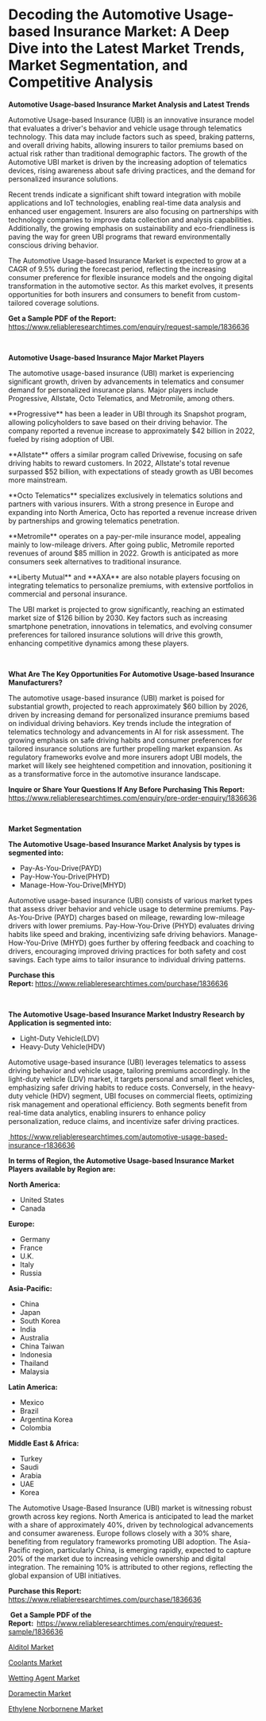 <p><h1>Decoding the Automotive Usage-based Insurance Market: A Deep Dive into the Latest Market Trends, Market Segmentation, and Competitive Analysis</h1></p><p><strong>Automotive Usage-based Insurance Market Analysis and Latest Trends</strong></p>
<p><p>Automotive Usage-based Insurance (UBI) is an innovative insurance model that evaluates a driver's behavior and vehicle usage through telematics technology. This data may include factors such as speed, braking patterns, and overall driving habits, allowing insurers to tailor premiums based on actual risk rather than traditional demographic factors. The growth of the Automotive UBI market is driven by the increasing adoption of telematics devices, rising awareness about safe driving practices, and the demand for personalized insurance solutions.</p><p>Recent trends indicate a significant shift toward integration with mobile applications and IoT technologies, enabling real-time data analysis and enhanced user engagement. Insurers are also focusing on partnerships with technology companies to improve data collection and analysis capabilities. Additionally, the growing emphasis on sustainability and eco-friendliness is paving the way for green UBI programs that reward environmentally conscious driving behavior.</p><p>The Automotive Usage-based Insurance Market is expected to grow at a CAGR of 9.5% during the forecast period, reflecting the increasing consumer preference for flexible insurance models and the ongoing digital transformation in the automotive sector. As this market evolves, it presents opportunities for both insurers and consumers to benefit from custom-tailored coverage solutions.</p></p>
<p><strong>Get a Sample PDF of the Report:&nbsp;</strong> <a href="https://www.reliableresearchtimes.com/enquiry/request-sample/1836636?utm_campaign=1602&utm_medium=2&utm_source=Github&utm_content=ia&utm_term=16102024&utm_id=automotive-usage-based-insurance">https://www.reliableresearchtimes.com/enquiry/request-sample/1836636</a></p>
<p>&nbsp;</p>
<p><strong>Automotive Usage-based Insurance Major Market Players</strong></p>
<p><p>The automotive usage-based insurance (UBI) market is experiencing significant growth, driven by advancements in telematics and consumer demand for personalized insurance plans. Major players include Progressive, Allstate, Octo Telematics, and Metromile, among others.</p><p>**Progressive** has been a leader in UBI through its Snapshot program, allowing policyholders to save based on their driving behavior. The company reported a revenue increase to approximately $42 billion in 2022, fueled by rising adoption of UBI.</p><p>**Allstate** offers a similar program called Drivewise, focusing on safe driving habits to reward customers. In 2022, Allstate's total revenue surpassed $52 billion, with expectations of steady growth as UBI becomes more mainstream.</p><p>**Octo Telematics** specializes exclusively in telematics solutions and partners with various insurers. With a strong presence in Europe and expanding into North America, Octo has reported a revenue increase driven by partnerships and growing telematics penetration.</p><p>**Metromile** operates on a pay-per-mile insurance model, appealing mainly to low-mileage drivers. After going public, Metromile reported revenues of around $85 million in 2022. Growth is anticipated as more consumers seek alternatives to traditional insurance.</p><p>**Liberty Mutual** and **AXA** are also notable players focusing on integrating telematics to personalize premiums, with extensive portfolios in commercial and personal insurance. </p><p>The UBI market is projected to grow significantly, reaching an estimated market size of $126 billion by 2030. Key factors such as increasing smartphone penetration, innovations in telematics, and evolving consumer preferences for tailored insurance solutions will drive this growth, enhancing competitive dynamics among these players.</p></p>
<p>&nbsp;</p>
<p><strong>What Are The Key Opportunities For Automotive Usage-based Insurance Manufacturers?</strong></p>
<p><p>The automotive usage-based insurance (UBI) market is poised for substantial growth, projected to reach approximately $60 billion by 2026, driven by increasing demand for personalized insurance premiums based on individual driving behaviors. Key trends include the integration of telematics technology and advancements in AI for risk assessment. The growing emphasis on safe driving habits and consumer preferences for tailored insurance solutions are further propelling market expansion. As regulatory frameworks evolve and more insurers adopt UBI models, the market will likely see heightened competition and innovation, positioning it as a transformative force in the automotive insurance landscape.</p></p>
<p><strong>Inquire or Share Your Questions If Any Before Purchasing This Report:</strong> <a href="https://www.reliableresearchtimes.com/enquiry/pre-order-enquiry/1836636?utm_campaign=1602&utm_medium=2&utm_source=Github&utm_content=ia&utm_term=16102024&utm_id=automotive-usage-based-insurance">https://www.reliableresearchtimes.com/enquiry/pre-order-enquiry/1836636</a></p>
<p>&nbsp;</p>
<p><strong>Market Segmentation</strong></p>
<p><strong>The Automotive Usage-based Insurance Market Analysis by types is segmented into:</strong></p>
<p><ul><li>Pay-As-You-Drive(PAYD)</li><li>Pay-How-You-Drive(PHYD)</li><li>Manage-How-You-Drive(MHYD)</li></ul></p>
<p><p>Automotive usage-based insurance (UBI) consists of various market types that assess driver behavior and vehicle usage to determine premiums. Pay-As-You-Drive (PAYD) charges based on mileage, rewarding low-mileage drivers with lower premiums. Pay-How-You-Drive (PHYD) evaluates driving habits like speed and braking, incentivizing safe driving behaviors. Manage-How-You-Drive (MHYD) goes further by offering feedback and coaching to drivers, encouraging improved driving practices for both safety and cost savings. Each type aims to tailor insurance to individual driving patterns.</p></p>
<p><strong>Purchase this Report:&nbsp;</strong><a href="https://www.reliableresearchtimes.com/purchase/1836636?utm_campaign=1602&utm_medium=2&utm_source=Github&utm_content=ia&utm_term=16102024&utm_id=automotive-usage-based-insurance">https://www.reliableresearchtimes.com/purchase/1836636</a></p>
<p>&nbsp;</p>
<p><strong>The Automotive Usage-based Insurance Market Industry Research by Application is segmented into:</strong></p>
<p><ul><li>Light-Duty Vehicle(LDV)</li><li>Heavy-Duty Vehicle(HDV)</li></ul></p>
<p><p>Automotive usage-based insurance (UBI) leverages telematics to assess driving behavior and vehicle usage, tailoring premiums accordingly. In the light-duty vehicle (LDV) market, it targets personal and small fleet vehicles, emphasizing safer driving habits to reduce costs. Conversely, in the heavy-duty vehicle (HDV) segment, UBI focuses on commercial fleets, optimizing risk management and operational efficiency. Both segments benefit from real-time data analytics, enabling insurers to enhance policy personalization, reduce claims, and incentivize safer driving practices.</p></p>
<p><a href="https://www.reliableresearchtimes.com/automotive-usage-based-insurance-r1836636?utm_campaign=1602&utm_medium=2&utm_source=Github&utm_content=ia&utm_term=16102024&utm_id=automotive-usage-based-insurance">&nbsp;https://www.reliableresearchtimes.com/automotive-usage-based-insurance-r1836636</a></p>
<p><strong>In terms of Region, the Automotive Usage-based Insurance Market Players available by Region are:</strong></p>
<p>
    <p> <strong> North America: </strong>
        <ul>
            <li>United States</li>
            <li>Canada</li>
        </ul>
        </p> 
    <p> <strong> Europe: </strong>
        <ul>
            <li>Germany</li>
            <li>France</li>
            <li>U.K.</li>
            <li>Italy</li>
            <li>Russia</li>
        </ul>
        </p> 
    <p> <strong> Asia-Pacific: </strong>
        <ul>
            <li>China</li>
            <li>Japan</li>
            <li>South Korea</li>
            <li>India</li>
            <li>Australia</li>
            <li>China Taiwan</li>
            <li>Indonesia</li>
            <li>Thailand</li>
            <li>Malaysia</li>
        </ul>
        </p> 
    <p> <strong> Latin America: </strong>
        <ul>
            <li>Mexico</li>
            <li>Brazil</li>
            <li>Argentina Korea</li>
            <li>Colombia</li>
        </ul>
        </p> 
    <p> <strong> Middle East & Africa: </strong>
        <ul>
            <li>Turkey</li>
            <li>Saudi</li>
            <li>Arabia</li>
            <li>UAE</li>
            <li>Korea</li>
        </ul>
    </p>
    </p>
<p><p>The Automotive Usage-Based Insurance (UBI) market is witnessing robust growth across key regions. North America is anticipated to lead the market with a share of approximately 40%, driven by technological advancements and consumer awareness. Europe follows closely with a 30% share, benefiting from regulatory frameworks promoting UBI adoption. The Asia-Pacific region, particularly China, is emerging rapidly, expected to capture 20% of the market due to increasing vehicle ownership and digital integration. The remaining 10% is attributed to other regions, reflecting the global expansion of UBI initiatives.</p></p>
<p><strong>Purchase this Report: </strong><a href="https://www.reliableresearchtimes.com/purchase/1836636?utm_campaign=1602&utm_medium=2&utm_source=Github&utm_content=ia&utm_term=16102024&utm_id=automotive-usage-based-insurance">https://www.reliableresearchtimes.com/purchase/1836636</a></p>
<p>&nbsp;<strong>Get a Sample PDF of the Report:&nbsp;&nbsp;</strong><a href="https://www.reliableresearchtimes.com/enquiry/request-sample/1836636?utm_campaign=1602&utm_medium=2&utm_source=Github&utm_content=ia&utm_term=16102024&utm_id=automotive-usage-based-insurance">https://www.reliableresearchtimes.com/enquiry/request-sample/1836636</a></p>
<p><strong></strong></p>
<p><p><a href="https://www.linkedin.com/pulse/future-trends-global-alditol-market-insights-analysis-from-xkegc?utm_campaign=1602&utm_medium=2&utm_source=Github&utm_content=ia&utm_term=16102024&utm_id=automotive-usage-based-insurance">Alditol Market</a></p><p><a href="https://www.linkedin.com/pulse/pioneering-growth-analyzing-global-coolants-market-dynamics-hf4je?utm_campaign=1602&utm_medium=2&utm_source=Github&utm_content=ia&utm_term=16102024&utm_id=automotive-usage-based-insurance">Coolants Market</a></p><p><a href="https://www.linkedin.com/pulse/global-wetting-agent-market-pulse-trends-growth-analysis-g4r4c?utm_campaign=1602&utm_medium=2&utm_source=Github&utm_content=ia&utm_term=16102024&utm_id=automotive-usage-based-insurance">Wetting Agent Market</a></p><p><a href="https://www.linkedin.com/pulse/exploring-doramectin-market-dynamics-revenue-analysis-growth-nnt0e?utm_campaign=1602&utm_medium=2&utm_source=Github&utm_content=ia&utm_term=16102024&utm_id=automotive-usage-based-insurance">Doramectin Market</a></p><p><a href="https://www.linkedin.com/pulse/ethylene-norbornene-market-size-share-trends-analysis-report-xxkhc?utm_campaign=1602&utm_medium=2&utm_source=Github&utm_content=ia&utm_term=16102024&utm_id=automotive-usage-based-insurance">Ethylene Norbornene Market</a></p></p>